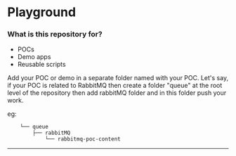 # Playground #

### What is this repository for? ###

* POCs
* Demo apps
* Reusable scripts

Add your POC or demo in a separate folder named with your POC.
Let's say, if your POC is related to RabbitMQ then create a folder "queue" at the root level of the repository then add rabbitMQ folder and in this folder push your work.

eg:

```
	└── queue 
		├── rabbitMQ
			└── rabbitmq-poc-content
```

---

